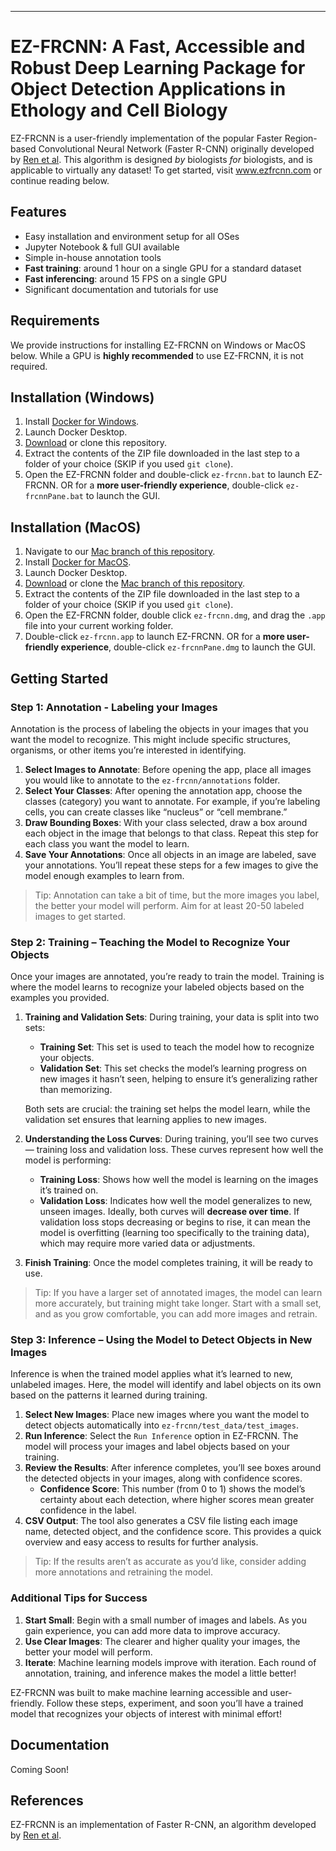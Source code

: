 ---
# EZ-FRCNN: A Fast, Accessible and Robust Deep Learning Package for Object Detection Applications in Ethology and Cell Biology
EZ-FRCNN is a user-friendly implementation of the popular Faster Region-based Convolutional Neural Network (Faster R-CNN) originally developed by [Ren et al](https://ieeexplore.ieee.org/document/7485869). This algorithm is designed *by* biologists *for* biologists, and is applicable to virtually any dataset! To get started, visit www.ezfrcnn.com or continue reading below.

## Features
- Easy installation and environment setup for all OSes
- Jupyter Notebook & full GUI available
- Simple in-house annotation tools
- **Fast training**: around 1 hour on a single GPU for a standard dataset
- **Fast inferencing**: around 15 FPS on a single GPU
- Significant documentation and tutorials for use

## Requirements
We provide instructions for installing EZ-FRCNN on Windows or MacOS below. While a GPU is **highly recommended** to use EZ-FRCNN, it is not required.

## Installation (Windows)
1. Install [Docker for Windows](https://docs.docker.com/desktop/setup/install/windows-install/).
2. Launch Docker Desktop.
3. [Download](https://minhaskamal.github.io/DownGit/#/home?url=https://github.com/JacobWheelock/ez-frcnn) or clone this repository.
4. Extract the contents of the ZIP file downloaded in the last step to a folder of your choice (SKIP if you used `git clone`).
5. Open the EZ-FRCNN folder and double-click `ez-frcnn.bat` to launch EZ-FRCNN. OR for a **more user-friendly experience**, double-click `ez-frcnnPane.bat` to launch the GUI.

## Installation (MacOS)
1. Navigate to our [Mac branch of this repository](https://github.com/JacobWheelock/ez-frcnn/tree/mac).
2. Install [Docker for MacOS](https://docs.docker.com/desktop/install/mac-install/).
3. Launch Docker Desktop.
4. [Download](https://minhaskamal.github.io/DownGit/#/home?url=https://github.com/JacobWheelock/ez-frcnn/tree/mac) or clone the [Mac branch of this repository](https://github.com/JacobWheelock/ez-frcnn/tree/mac).
5. Extract the contents of the ZIP file downloaded in the last step to a folder of your choice (SKIP if you used `git clone`).
6. Open the EZ-FRCNN folder, double click `ez-frcnn.dmg`, and drag the `.app` file into your current working folder.
7. Double-click `ez-frcnn.app` to launch EZ-FRCNN. OR for a **more user-friendly experience**, double-click `ez-frcnnPane.dmg` to launch the GUI.

## Getting Started
### Step 1: Annotation - Labeling your Images
Annotation is the process of labeling the objects in your images that you want the model to recognize. This might include specific structures, organisms, or other items you’re interested in identifying.
1. **Select Images to Annotate**: Before opening the app, place all images you would like to annotate to the `ez-frcnn/annotations` folder.
2. **Select Your Classes**: After opening the annotation app, choose the classes (category) you want to annotate. For example, if you’re labeling cells, you can create classes like “nucleus” or “cell membrane.”
3. **Draw Bounding Boxes**: With your class selected, draw a box around each object in the image that belongs to that class. Repeat this step for each class you want the model to learn.
4. **Save Your Annotations**: Once all objects in an image are labeled, save your annotations. You’ll repeat these steps for a few images to give the model enough examples to learn from.
>Tip: Annotation can take a bit of time, but the more images you label, the better your model will perform. Aim for at least 20-50 labeled images to get started.

### Step 2: Training – Teaching the Model to Recognize Your Objects
Once your images are annotated, you’re ready to train the model. Training is where the model learns to recognize your labeled objects based on the examples you provided.
1. **Training and Validation Sets**: During training, your data is split into two sets:
    - **Training Set**: This set is used to teach the model how to recognize your objects.
    - **Validation Set**: This set checks the model’s learning progress on new images it hasn’t seen, helping to ensure it’s generalizing rather than memorizing.
      
    Both sets are crucial: the training set helps the model learn, while the validation set ensures that learning applies to new images.

2. **Understanding the Loss Curves**: During training, you’ll see two curves— training loss and validation loss. These curves represent how well the model is performing:
   - **Training Loss**: Shows how well the model is learning on the images it’s trained on.
   - **Validation Loss**: Indicates how well the model generalizes to new, unseen images.
    Ideally, both curves will **decrease over time**. If validation loss stops decreasing or begins to rise, it can mean the model is overfitting (learning too specifically to the training data), which may require more varied data or adjustments.
3. **Finish Training**: Once the model completes training, it will be ready to use.
>Tip: If you have a larger set of annotated images, the model can learn more accurately, but training might take longer. Start with a small set, and as you grow comfortable, you can add more images and retrain.

### Step 3: Inference – Using the Model to Detect Objects in New Images
Inference is when the trained model applies what it’s learned to new, unlabeled images. Here, the model will identify and label objects on its own based on the patterns it learned during training.
1. **Select New Images**: Place new images where you want the model to detect objects automatically into `ez-frcnn/test_data/test_images`.
2. **Run Inference**: Select the `Run Inference` option in EZ-FRCNN. The model will process your images and label objects based on your training.
3. **Review the Results**: After inference completes, you’ll see boxes around the detected objects in your images, along with confidence scores.
   - **Confidence Score**: This number (from 0 to 1) shows the model’s certainty about each detection, where higher scores mean greater confidence in the label.
5. **CSV Output**: The tool also generates a CSV file listing each image name, detected object, and the confidence score. This provides a quick overview and easy access to results for further analysis.
>Tip: If the results aren’t as accurate as you’d like, consider adding more annotations and retraining the model.

### Additional Tips for Success
1. **Start Small**: Begin with a small number of images and labels. As you gain experience, you can add more data to improve accuracy.
2. **Use Clear Images**: The clearer and higher quality your images, the better your model will perform.
3. **Iterate**: Machine learning models improve with iteration. Each round of annotation, training, and inference makes the model a little better!

EZ-FRCNN was built to make machine learning accessible and user-friendly. Follow these steps, experiment, and soon you’ll have a trained model that recognizes your objects of interest with minimal effort!

## Documentation
Coming Soon!

## References
EZ-FRCNN is an implementation of Faster R-CNN, an algorithm developed by [Ren et al](https://ieeexplore.ieee.org/document/7485869).
